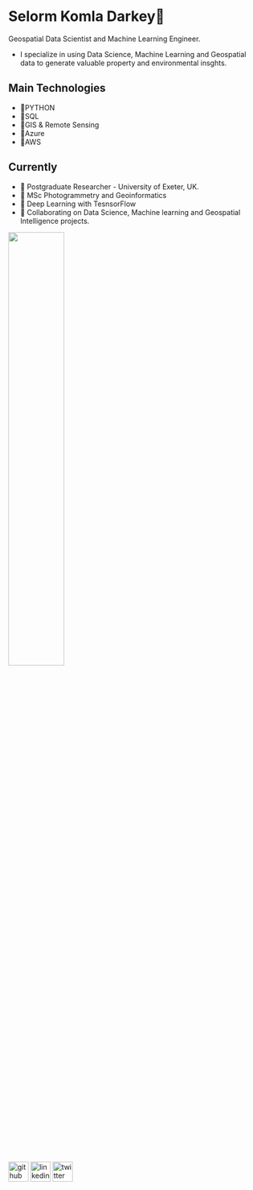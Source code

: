 # Selorm Komla Darkey👋


Geospatial Data Scientist and Machine Learning Engineer. 
- I specialize in using Data Science, Machine Learning and Geospatial data to generate valuable property and environmental insghts. 


## Main Technologies
* 🔆PYTHON
* 🔆SQL
* 🔆GIS & Remote Sensing
* 🔆Azure
* 🔆AWS


## Currently
- 🔭 Postgraduate Researcher - University of Exeter, UK.
- 🔭 MSc Photogrammetry and Geoinformatics 
- 🌱 Deep Learning with TesnsorFlow
- 👯 Collaborating on Data Science, Machine learning and Geospatial Intelligence projects.


<img width="47%" src="https://github-readme-stats.vercel.app/api?username=skdarkey&count_private=true&show_icons=true&theme=radical" /> 


[<img src='https://cdn.jsdelivr.net/npm/simple-icons@3.0.1/icons/github.svg' alt='github' height='40'>](https://github.com/skdarkey)  [<img src='https://cdn.jsdelivr.net/npm/simple-icons@3.0.1/icons/linkedin.svg' alt='linkedin' height='40'>](https://www.linkedin.com/in/Selorm-Komla-Darkey/)  [<img src='https://cdn.jsdelivr.net/npm/simple-icons@3.0.1/icons/twitter.svg' alt='twitter' height='40'>](https://twitter.com/@komla_selorm)
